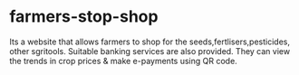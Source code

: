# farmers-stop-shop

Its a website that allows farmers to shop for the seeds,fertlisers,pesticides, other sgritools. Suitable banking services are also provided.
They can view the trends in crop prices & make e-payments using QR code.

